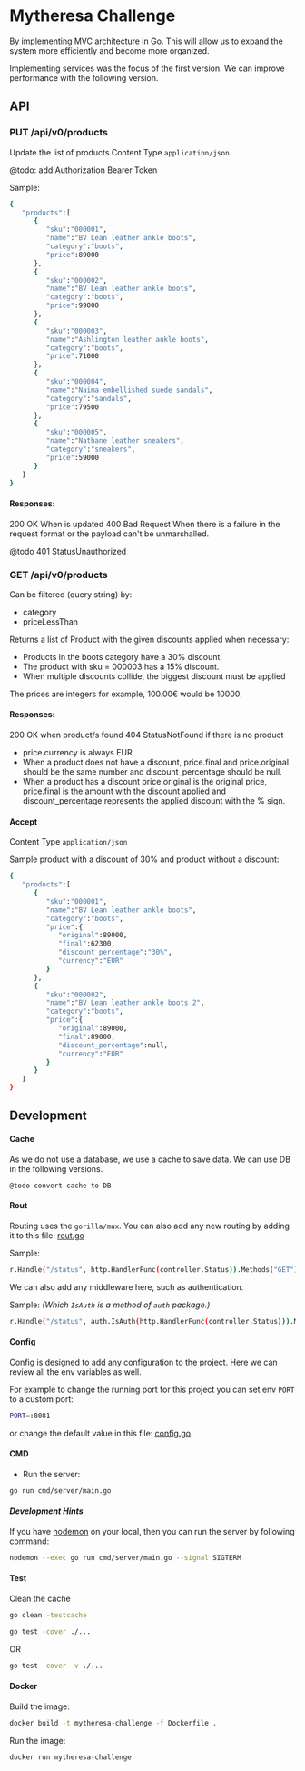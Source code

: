 # Mytheresa Challenge

By implementing MVC architecture in Go. This will allow us to expand the system more efficiently and become more organized.

Implementing services was the focus of the first version. We can improve performance with the following version.

## API

### PUT /api/v0/products
Update the list of products
Content Type `application/json`

@todo: add Authorization Bearer Token

Sample:
```sh
{
   "products":[
      {
         "sku":"000001",
         "name":"BV Lean leather ankle boots",
         "category":"boots",
         "price":89000
      },
      {
         "sku":"000002",
         "name":"BV Lean leather ankle boots",
         "category":"boots",
         "price":99000
      },
      {
         "sku":"000003",
         "name":"Ashlington leather ankle boots",
         "category":"boots",
         "price":71000
      },
      {
         "sku":"000004",
         "name":"Naima embellished suede sandals",
         "category":"sandals",
         "price":79500
      },
      {
         "sku":"000005",
         "name":"Nathane leather sneakers",
         "category":"sneakers",
         "price":59000
      }
   ]
}
```



#### Responses:

200 OK When is updated
400 Bad Request When there is a failure in the request format or the payload can't be unmarshalled.

@todo 401 StatusUnauthorized



### GET /api/v0/products
Can be filtered (query string) by:
- category
- priceLessThan

Returns a list of Product with the given discounts applied when necessary:
- Products in the boots category have a 30% discount.
- The product with sku = 000003 has a 15% discount.
- When multiple discounts collide, the biggest discount must be applied

The prices are integers for example, 100.00€ would be 10000.

#### Responses:

200 OK when product/s found
404 StatusNotFound if there is no product

- price.currency is always EUR
- When a product does not have a discount, price.final and price.original should be the same number and discount_percentage should be null.
- When a product has a discount price.original is the original price, price.final is the amount with the discount applied and discount_percentage represents the applied discount with the % sign.

#### Accept
Content Type `application/json`

Sample product with a discount of 30% and product without a discount:
```sh
{
   "products":[
      {
         "sku":"000001",
         "name":"BV Lean leather ankle boots",
         "category":"boots",
         "price":{
            "original":89000,
            "final":62300,
            "discount_percentage":"30%",
            "currency":"EUR"
         }
      },
      {
         "sku":"000002",
         "name":"BV Lean leather ankle boots 2",
         "category":"boots",
         "price":{
            "original":89000,
            "final":89000,
            "discount_percentage":null,
            "currency":"EUR"
         }
      }
   ]
}
```



## Development
#### Cache
As we do not use a database, we use a cache to save data. We can use DB in the following versions.

`@todo convert cache to DB`

#### Rout

Routing uses the `gorilla/mux`. You can also add any new routing by adding it to this file: [rout.go](internal/server/rout.go)

Sample:

```sh
r.Handle("/status", http.HandlerFunc(controller.Status)).Methods("GET")

```
We can also add any middleware here, such as authentication.

Sample: *(Which `IsAuth` is a method of `auth` package.)*
```sh
r.Handle("/status", auth.IsAuth(http.HandlerFunc(controller.Status))).Methods("GET")

```


#### Config
Config is designed to add any configuration to the project. Here we can review all the env variables as well.

For example to change the running port for this project you can set env `PORT` to a custom port:
```sh
PORT=:8081

```

or change the default value in this file: [config.go](config/config.go)


#### CMD

- Run the server:

```sh
go run cmd/server/main.go
```

#### _Development Hints_

If you have [nodemon](https://www.npmjs.com/package/nodemon) on your local, then you can run the server by following command:
```sh
nodemon --exec go run cmd/server/main.go --signal SIGTERM
```


#### Test

Clean the cache

```sh
go clean -testcache
```

```sh
go test -cover ./...
```
OR
```sh
go test -cover -v ./...
```

#### Docker
Build the image:

```sh
docker build -t mytheresa-challenge -f Dockerfile .
```

Run the image:

```sh
docker run mytheresa-challenge
```
